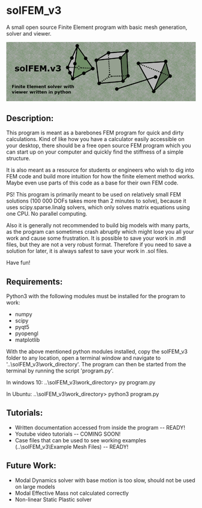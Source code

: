 # solFEM_v3
A small open source Finite Element program with basic mesh generation, solver and viewer.

![alt text](https://github.com/MrMechanics/solFEM_v3/blob/main/Splash/elements.png?raw=true)

Description:
------------

This program is meant as a barebones FEM program for quick and dirty calculations.
Kind of like how you have a calculator easily accessible on your desktop, there
should be a free open source FEM program which you can start up on your computer
and quickly find the stiffness of a simple structure.

It is also meant as a resource for students or engineers who wish to dig into FEM 
code and build more intuition for how the finite element method works. Maybe even 
use parts of this code as a base for their own FEM code.

PS! This program is primarily meant to be used on relatively small FEM solutions
(100 000 DOFs takes more than 2 minutes to solve), because it uses
scipy.sparse.linalg solvers, which only solves matrix equations using one CPU.
No parallel computing.

Also it is generally not recommended to build big models with many parts, as the
program can sometimes crash abruptly which might lose you all your work and cause 
some frustration. It is possible to save your work in .mdl files, but they are 
not a very robust format. Therefore if you need to save a solution for later, it 
is always safest to save your work in .sol files.

Have fun!



Requirements:
-------------

Python3 with the following modules must be installed for the program to work:
- numpy
- scipy
- pyqt5
- pyopengl
- matplotlib

With the above mentioned python modules installed, copy the solFEM_v3 folder to any location, 
open a terminal window and navigate to '..\solFEM_v3\work_directory'. The program can then be
started from the terminal by running the script 'program.py'.

In windows 10:
..\solFEM_v3\work_directory> py program.py

In Ubuntu:
..\solFEM_v3\work_directory> python3 program.py



Tutorials:
----------

- Written documentation accessed from inside the program -- READY!
- Youtube video tutorials -- COMING SOON!
- Case files that can be used to see working examples (..\solFEM_v3\Example Mesh Files) -- READY!



Future Work:
------------

- Modal Dynamics solver with base motion is too slow, should not be used on large models
- Modal Effective Mass not calculated correctly
- Non-linear Static Plastic solver



